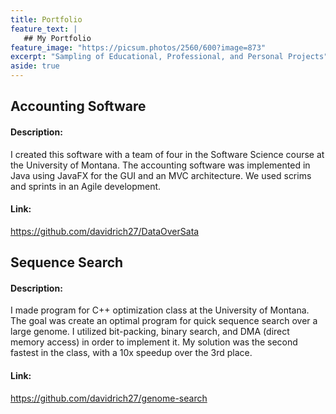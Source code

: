 ```yaml
---
title: Portfolio
feature_text: |
   ## My Portfolio
feature_image: "https://picsum.photos/2560/600?image=873"
excerpt: "Sampling of Educational, Professional, and Personal Projects"
aside: true
---
```


## Accounting Software

#### Description:

I created this software with a team of four in the Software Science course at the University of Montana.  The accounting software was implemented in Java using JavaFX for the GUI and an MVC architecture.  We used scrims and sprints in an Agile development.

#### Link: 

https://github.com/davidrich27/DataOverSata


## Sequence Search

#### Description:

I made program for C++ optimization class at the University of Montana.  The goal was create an optimal program for quick sequence search over a large genome.  I utilized bit-packing, binary search, and DMA (direct memory access) in order to implement it.  My solution was the second fastest in the class, with a 10x speedup over the 3rd place.

#### Link:

https://github.com/davidrich27/genome-search